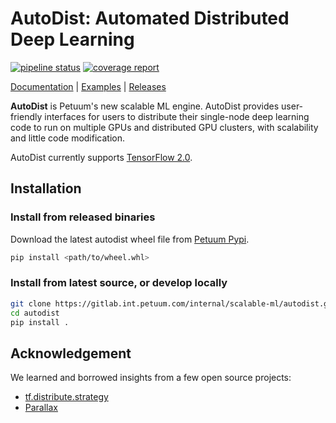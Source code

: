 AutoDist: Automated Distributed Deep Learning
==============================================

[![pipeline status](https://gitlab.int.petuum.com/internal/scalable-ml/autodist/badges/master/pipeline.svg)](https://gitlab.int.petuum.com/internal/scalable-ml/autodist/commits/master)
[![coverage report](https://gitlab.int.petuum.com/internal/scalable-ml/autodist/badges/master/coverage.svg)](https://gitlab.int.petuum.com/internal/scalable-ml/autodist/commits/master)

[Documentation](http://10.20.41.55:8080) |
[Examples](https://gitlab.int.petuum.com/internal/scalable-ml/autodist/tree/master/examples) |
[Releases](https://gitlab.int.petuum.com/internal/scalable-ml/autodist/tags)

**AutoDist** is Petuum's new scalable ML engine. 
AutoDist provides user-friendly interfaces for users to distribute their single-node deep learning code to run on multiple GPUs and distributed GPU clusters, with scalability and little code modification. 


AutoDist currently supports [TensorFlow 2.0](https://www.tensorflow.org/beta/).


Installation
-------

### Install from released binaries 
Download the latest autodist wheel file from [Petuum Pypi](http://pypi.int.petuum.com:8080/#/package/autodist).
```bash
pip install <path/to/wheel.whl>
```


### Install from latest source, or develop locally
```bash
git clone https://gitlab.int.petuum.com/internal/scalable-ml/autodist.git
cd autodist
pip install .
```


Acknowledgement
---------------
We learned and borrowed insights from a few open source projects:

- [tf.distribute.strategy](https://github.com/tensorflow/tensorflow/tree/master/tensorflow/python/distribute)
- [Parallax](https://github.com/snuspl/parallax)